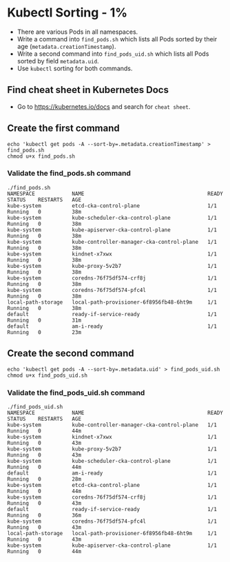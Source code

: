 # Kubectl Sorting - 1%

- There are various Pods in all namespaces.
- Write a command into `find_pods.sh` which lists all Pods sorted by their age (`metadata.creationTimestamp`).
- Write a second command into `find_pods_uid.sh` which lists all Pods sorted by field `metadata.uid`.
- Use `kubectl` sorting for both commands.

## Find cheat sheet in Kubernetes Docs

- Go to https://kubernetes.io/docs and search for `cheat sheet`.

## Create the first command

```shell
echo 'kubectl get pods -A --sort-by=.metadata.creationTimestamp' > find_pods.sh
chmod u+x find_pods.sh
```

### Validate the find_pods.sh command

```shell
./find_pods.sh
NAMESPACE            NAME                                        READY   STATUS    RESTARTS   AGE
kube-system          etcd-cka-control-plane                      1/1     Running   0          38m
kube-system          kube-scheduler-cka-control-plane            1/1     Running   0          38m
kube-system          kube-apiserver-cka-control-plane            1/1     Running   0          38m
kube-system          kube-controller-manager-cka-control-plane   1/1     Running   0          38m
kube-system          kindnet-x7xwx                               1/1     Running   0          38m
kube-system          kube-proxy-5v2b7                            1/1     Running   0          38m
kube-system          coredns-76f75df574-crf8j                    1/1     Running   0          38m
kube-system          coredns-76f75df574-pfc4l                    1/1     Running   0          38m
local-path-storage   local-path-provisioner-6f8956fb48-6ht9m     1/1     Running   0          38m
default              ready-if-service-ready                      1/1     Running   0          31m
default              am-i-ready                                  1/1     Running   0          23m
```

## Create the second command

```shell
echo 'kubectl get pods -A --sort-by=.metadata.uid' > find_pods_uid.sh
chmod u+x find_pods_uid.sh
```

### Validate the find_pods_uid.sh command

```shell
./find_pods_uid.sh
NAMESPACE            NAME                                        READY   STATUS    RESTARTS   AGE
kube-system          kube-controller-manager-cka-control-plane   1/1     Running   0          44m
kube-system          kindnet-x7xwx                               1/1     Running   0          43m
kube-system          kube-proxy-5v2b7                            1/1     Running   0          43m
kube-system          kube-scheduler-cka-control-plane            1/1     Running   0          44m
default              am-i-ready                                  1/1     Running   0          28m
kube-system          etcd-cka-control-plane                      1/1     Running   0          44m
kube-system          coredns-76f75df574-crf8j                    1/1     Running   0          43m
default              ready-if-service-ready                      1/1     Running   0          36m
kube-system          coredns-76f75df574-pfc4l                    1/1     Running   0          43m
local-path-storage   local-path-provisioner-6f8956fb48-6ht9m     1/1     Running   0          43m
kube-system          kube-apiserver-cka-control-plane            1/1     Running   0          44m
```
